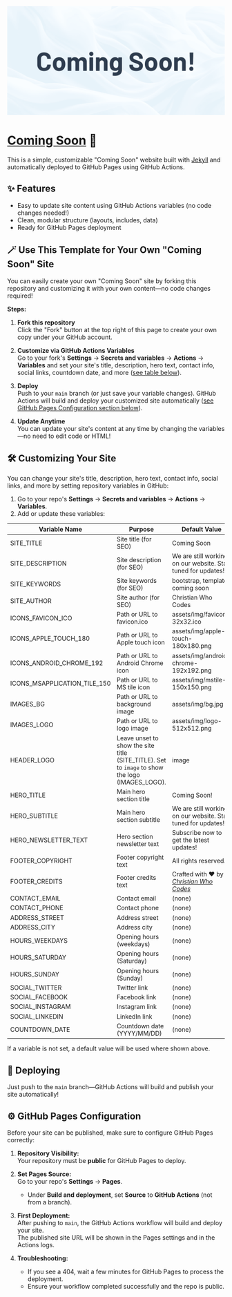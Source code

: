 ![](assets/img/readme.png)

# [Coming Soon](https://github.com/christianwhocodes/ComingSoon) 🚀

This is a simple, customizable "Coming Soon" website built with [Jekyll](https://jekyllrb.com/) and automatically deployed to GitHub Pages using GitHub Actions.

## ✨ Features

- Easy to update site content using GitHub Actions variables (no code changes needed!)
- Clean, modular structure (layouts, includes, data)
- Ready for GitHub Pages deployment

## 🪄 Use This Template for Your Own "Coming Soon" Site

You can easily create your own "Coming Soon" site by forking this repository and customizing it with your own content—no code changes required!

**Steps:**

1. **Fork this repository**  
   Click the "Fork" button at the top right of this page to create your own copy under your GitHub account.

2. **Customize via GitHub Actions Variables**  
   Go to your fork's **Settings** → **Secrets and variables** → **Actions** → **Variables** and set your site's title, description, hero text, contact info, social links, countdown date, and more ([see table below](#️-customizing-your-site)).

3. **Deploy**  
   Push to your `main` branch (or just save your variable changes). GitHub Actions will build and deploy your customized site automatically ([see GitHub Pages Configuration section below](#️-github-pages-configuration)).

4. **Update Anytime**  
   You can update your site's content at any time by changing the variables—no need to edit code or HTML!

## 🛠️ Customizing Your Site

You can change your site's title, description, hero text, contact info, social links, and more by setting repository variables in GitHub:

1. Go to your repo's **Settings** → **Secrets and variables** → **Actions** → **Variables**.
2. Add or update these variables:

| Variable Name                | Purpose                                                                                                                  | Default Value                                                                                                                     | Example Value                                  |
| ---------------------------- | ------------------------------------------------------------------------------------------------------------------------ | --------------------------------------------------------------------------------------------------------------------------------- | ---------------------------------------------- |
| SITE_TITLE                   | Site title (for SEO)                                                                                                     | Coming Soon                                                                                                                       | My Awesome Website                             |
| SITE_DESCRIPTION             | Site description (for SEO)                                                                                               | We are still working on our website. Stay tuned for updates!                                                                      | The coolest website ever made!                 |
| SITE_KEYWORDS                | Site keywords (for SEO)                                                                                                  | bootstrap, template, coming soon                                                                                                  | awesome, website, coming soon                  |
| SITE_AUTHOR                  | Site author (for SEO)                                                                                                    | Christian Who Codes                                                                                                               | Kevin Wakhisi                                  |
| ICONS_FAVICON_ICO            | Path or URL to favicon.ico                                                                                               | assets/img/favicon-32x32.ico                                                                                                      | https://example.com/favicon.ico                |
| ICONS_APPLE_TOUCH_180        | Path or URL to Apple touch icon                                                                                          | assets/img/apple-touch-180x180.png                                                                                                | https://example.com/apple-touch-icon.png       |
| ICONS_ANDROID_CHROME_192     | Path or URL to Android Chrome icon                                                                                       | assets/img/android-chrome-192x192.png                                                                                             | https://example.com/android-chrome-192x192.png |
| ICONS_MSAPPLICATION_TILE_150 | Path or URL to MS tile icon                                                                                              | assets/img/mstile-150x150.png                                                                                                     | https://example.com/mstile-150x150.png         |
| IMAGES_BG                    | Path or URL to background image                                                                                          | assets/img/bg.jpg                                                                                                                 | https://example.com/bg.jpg                     |
| IMAGES_LOGO                  | Path or URL to logo image                                                                                                 | assets/img/logo-512x512.png                                                                                                       | https://example.com/logo.png                   |
| HEADER_LOGO                  | Leave unset to show the site title (SITE_TITLE). Set to `image` to show the logo (IMAGES_LOGO). | image                                                                                                                            | image                                          |
| HERO_TITLE                   | Main hero section title                                                                                                  | Coming Soon!                                                                                                                      | Welcome to Awesomeness!                        |
| HERO_SUBTITLE                | Main hero section subtitle                                                                                               | We are still working on our website. Stay tuned for updates!                                                                      | Where dreams come true!                        |
| HERO_NEWSLETTER_TEXT         | Hero section newsletter text                                                                                             | Subscribe now to get the latest updates!                                                                                          | Subscribe for updates!                         |
| FOOTER_COPYRIGHT             | Footer copyright text                                                                                                    | All rights reserved.                                                                                                              | All Rights Reserved                            |
| FOOTER_CREDITS               | Footer credits text                                                                                                      | Crafted with ❤️ by <a href="https://github.com/christianwhocodes" target="_blank" rel="noopener"><em>Christian Who Codes</em></a> | Designed by Jane Doe                           |
| CONTACT_EMAIL                | Contact email                                                                                                            | (none)                                                                                                                            | hello@myawesome.com                            |
| CONTACT_PHONE                | Contact phone                                                                                                            | (none)                                                                                                                            | +254 777 AWESOME                               |
| ADDRESS_STREET               | Address street                                                                                                           | (none)                                                                                                                            | 00600 Ngara Rd                                 |
| ADDRESS_CITY                 | Address city                                                                                                             | (none)                                                                                                                            | Nairobi, Kenya                                 |
| HOURS_WEEKDAYS               | Opening hours (weekdays)                                                                                                 | (none)                                                                                                                            | 9AM - 5PM                                      |
| HOURS_SATURDAY               | Opening hours (Saturday)                                                                                                 | (none)                                                                                                                            | 9AM - 5PM                                      |
| HOURS_SUNDAY                 | Opening hours (Sunday)                                                                                                   | (none)                                                                                                                            | Closed                                         |
| SOCIAL_TWITTER               | Twitter link                                                                                                             | (none)                                                                                                                            | https://twitter.com/myawesome                  |
| SOCIAL_FACEBOOK              | Facebook link                                                                                                            | (none)                                                                                                                            | https://facebook.com/myawesome                 |
| SOCIAL_INSTAGRAM             | Instagram link                                                                                                           | (none)                                                                                                                            | https://instagram.com/myawesome                |
| SOCIAL_LINKEDIN              | LinkedIn link                                                                                                            | (none)                                                                                                                            | https://linkedin.com/in/myawesome              |
| COUNTDOWN_DATE               | Countdown date (YYYY/MM/DD)                                                                                              | (none)                                                                                                                            | 2025/12/3                                      |

If a variable is not set, a default value will be used where shown above.

## 🚀 Deploying

Just push to the `main` branch—GitHub Actions will build and publish your site automatically!

## ⚙️ GitHub Pages Configuration

Before your site can be published, make sure to configure GitHub Pages correctly:

1. **Repository Visibility:**  
   Your repository must be **public** for GitHub Pages to deploy.

2. **Set Pages Source:**  
   Go to your repo's **Settings** → **Pages**.

   - Under **Build and deployment**, set **Source** to **GitHub Actions** (not from a branch).

3. **First Deployment:**  
   After pushing to `main`, the GitHub Actions workflow will build and deploy your site.  
   The published site URL will be shown in the Pages settings and in the Actions logs.

4. **Troubleshooting:**
   - If you see a 404, wait a few minutes for GitHub Pages to process the deployment.
   - Ensure your workflow completed successfully and the repo is public.
